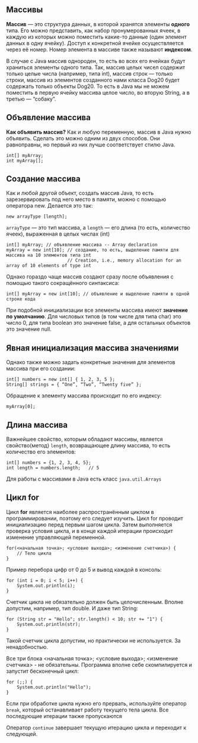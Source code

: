 ## Массивы

**Массив** — это структура данных, в которой хранятся элементы **одного** типа.
Его можно представить, как набор пронумерованных ячеек, в каждую из которых можно поместить какие-то данные (один элемент данных в одну ячейку). Доступ к конкретной ячейке осуществляется через её номер. 
Номер элемента в массиве также называют **индексом**.

В случае с Java массив однороден, то есть во всех его ячейках будут храниться элементы одного типа. Так, массив целых чисел содержит только целые числа (например, типа int), массив строк — только строки, массив из элементов созданного нами класса Dog20 будет содержать только объекты Dog20.
То есть в Java мы не можем поместить в первую ячейку массива целое число, во вторую String, а в третью — “собаку”.

## Объявление массива

**Как объявить массив?**
Как и любую переменную, массив в Java нужно объявить. Сделать это можно одним из двух способов. Они равноправны, но первый из них лучше соответствует стилю Java.

```
int[] myArray;
int myArray[];
```

## Создание массива

Как и любой другой объект, создать массив Java, то есть зарезервировать под него место в памяти, можно с помощью оператора new.
Делается это так:

```
new arrayType [length];
```

`arrayType` — это тип массива, а `length` — его длина (то есть, количество ячеек), выраженная в целых числах (int)


```
int[] myArray; // объявление массива -- Array declaration
myArray = new int[10]; // создание, то есть, выделение памяти для массива на 10 элементов типа int
                       // Creation, i.e., memory allocation for an array of 10 elements of type int
```

Однако гораздо чаще массив создают сразу после объявления с помощью такого сокращённого синтаксиса:

```
int[] myArray = new int[10]; // объявление и выделение памяти в одной строке кода
```

При подобной инициализации все элементы массива имеют **значение по умолчанию**.
Для числовых типов (в том числе для типа char) это число 0, для типа boolean это значение false, а для остальных объектов это значение null.

## Явная инициализация массива значениями

Однако также можно задать конкретные значения для элементов массива при его создании:

```
int[] numbers = new int[] { 1, 2, 3, 5 };
String[] strings = { “One”, “Two”, “Twenty five” };
```

Обращение к элементу массива происходит по его индексу:

```
myArray[0];
```

## Длина массива

Важнейшее свойство, которым обладают массивы, является свойство(метод) `length`, возвращающее длину массива, то есть количество его элементов:

```
int[] numbers = {1, 2, 3, 4, 5};
int length = numbers.length;   // 5
```

Для работы с массивами в Java есть класс `java.util.Arrays`

## Цикл for

Цикл **for** является наиболее распространённым циклом в программировании, поэтому его следует изучить. Цикл for проводит инициализацию перед первым шагом цикла. Затем выполняется проверка условия цикла, и в конце каждой итерации происходит изменение управляющей переменной.

```
for(<начальная точка>; <условие выхода>; <изменение счетчика>) {
	// Тело цикла
}
```

Пример перебора цифр от 0 до 5 и вывод каждой в консоль:

```
for (int i = 0; i < 5; i++) {
    System.out.println(i);
}
```

Счетчик цикла не обязательно должен быть целочисленным. Вполне допустим, например, тип double. И даже тип String:

```
for (String str = "Hello"; str.length() < 10; str += "1") {
    System.out.println(str);
}
```

Такой счетчик цикла допустим, но практически не используется. За ненадобностью.

Все три блока <начальная точка>; <условие выхода>; <изменение счетчика> - не обязательны. 
Программа вполне себе скомпилируется и запустит бесконечный цикл:

```
for (;;) {
    System.out.println("Hello");
}
```

Если при обработке цикла нужно его прервать, используйте оператор `break`, который останавливает работу текущего тела цикла.
Все последующие итерации также пропускаются

Оператор `continue` завершает текущую итерацию цикла и переходит к следующей. 
